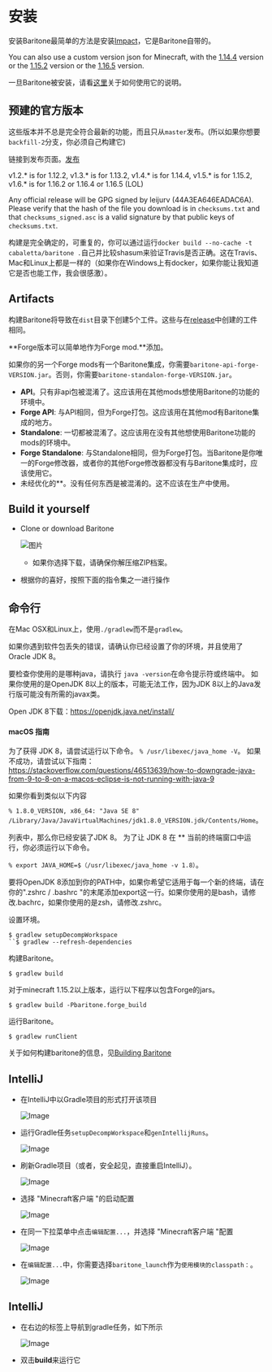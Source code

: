 # 安装

安装Baritone最简单的方法是安装[Impact](https://impactclient.net/)，它是Baritone自带的。

You can also use a custom version json for Minecraft, with the [1.14.4](https://www.dropbox.com/s/rkml3hjokd3qv0m/1.14.4-Baritone.zip?dl=1) version or the [1.15.2](https://www.dropbox.com/s/8rx6f0kts9hvd4f/1.15.2-Baritone.zip?dl=1) version or the [1.16.5](https://www.dropbox.com/s/i6f292o2i7o9acp/1.16.5-Baritone.zip?dl=1) version.

一旦Baritone被安装，请看[这里](USAGE.md)关于如何使用它的说明。

## 预建的官方版本
这些版本并不总是完全符合最新的功能，而且只从`master`发布。(所以如果你想要`backfill-2`分支，你必须自己构建它)

链接到发布页面。[发布](https://github.com/cabaletta/baritone/releases)

v1.2.* is for 1.12.2, v1.3.* is for 1.13.2, v1.4.* is for 1.14.4, v1.5.* is for 1.15.2, v1.6.* is for 1.16.2 or 1.16.4 or 1.16.5 (LOL)

Any official release will be GPG signed by leijurv (44A3EA646EADAC6A). Please verify that the hash of the file you download is in `checksums.txt` and that `checksums_signed.asc` is a valid signature by that public keys of `checksums.txt`. 

构建是完全确定的，可重复的，你可以通过运行`docker build --no-cache -t cabaletta/baritone .`自己并比较shasum来验证Travis是否正确。这在Travis、Mac和Linux上都是一样的（如果你在Windows上有docker，如果你能让我知道它是否也能工作，我会很感激）。


## Artifacts

构建Baritone将导致在``dist``目录下创建5个工件。这些与在[release](https://github.com/cabaletta/baritone/releases)中创建的工件相同。

**Forge版本可以简单地作为Forge mod.**添加。

如果你的另一个Forge mods有一个Baritone集成，你需要`baritone-api-forge-VERSION.jar`。否则，你需要`baritone-standalon-forge-VERSION.jar`。

- **API**。只有非api包被混淆了。这应该用在其他mods想使用Baritone的功能的环境中。
- **Forge API**: 与API相同，但为Forge打包。这应该用在其他mod有Baritone集成的地方。
- **Standalone**: 一切都被混淆了。这应该用在没有其他想使用Baritone功能的mods的环境中。
- **Forge Standalone**: 与Standalone相同，但为Forge打包。当Baritone是你唯一的Forge修改器，或者你的其他Forge修改器都没有与Baritone集成时，应该使用它。
- 未经优化的**。没有任何东西是被混淆的。这不应该在生产中使用。

## Build it yourself
- Clone or download Baritone

  ![图片](https://i.imgur.com/kbqBtoN.png)
  - 如果你选择下载，请确保你解压缩ZIP档案。
- 根据你的喜好，按照下面的指令集之一进行操作

## 命令行
在Mac OSX和Linux上，使用`./gradlew`而不是`gradlew`。

如果你遇到软件包丢失的错误，请确认你已经设置了你的环境，并且使用了Oracle JDK 8。

要检查你使用的是哪种java，请执行 
`java -version`在命令提示符或终端中。
如果你使用的是OpenJDK 8以上的版本，可能无法工作，因为JDK 8以上的Java发行版可能没有所需的javax类。

Open JDK 8下载：https://openjdk.java.net/install/
#### macOS 指南
为了获得 JDK 8，请尝试运行以下命令。
`% /usr/libexec/java_home -V`。
如果不成功，请尝试以下指南： https://stackoverflow.com/questions/46513639/how-to-downgrade-java-from-9-to-8-on-a-macos-eclipse-is-not-running-with-java-9

如果你看到类似以下内容

`% 1.8.0_VERSION, x86_64: "Java SE 8" /Library/Java/JavaVirtualMachines/jdk1.8.0_VERSION.jdk/Contents/Home`。

列表中，那么你已经安装了JDK 8。
为了让 JDK 8 在 ** 当前的终端窗口中运行，你必须运行以下命令。

`% export JAVA_HOME=$（/usr/libexec/java_home -v 1.8）`。

要将OpenJDK 8添加到你的PATH中，如果你希望它适用于每一个新的终端，请在你的".zshrc / .bashrc "的末尾添加export这一行。如果你使用的是bash，请修改.bachrc，如果你使用的是zsh，请修改.zshrc。

设置环境。

```
$ gradlew setupDecompWorkspace
``$ gradlew --refresh-dependencies
```

构建Baritone。

```
$ gradlew build
```

对于minecraft 1.15.2以上版本，运行以下程序以包含Forge的jars。

```
$ gradlew build -Pbaritone.forge_build
```

运行Baritone。

```
$ gradlew runClient
```

关于如何构建baritone的信息，见[Building Baritone](#building-baritone)

## IntelliJ
- 在IntelliJ中以Gradle项目的形式打开该项目
  
  ![Image](https://i.imgur.com/jw7Q6vY.png)

- 运行Gradle任务`setupDecompWorkspace`和`genIntellijRuns`。
  
  ![Image](https://i.imgur.com/QEfVvWP.png)

- 刷新Gradle项目（或者，安全起见，直接重启IntelliJ）。
  
  ![Image](https://i.imgur.com/3V7EdWr.png)

- 选择 "Minecraft客户端 "的启动配置
  
  ![Image](https://i.imgur.com/1qz2QGV.png)

- 在同一下拉菜单中点击``编辑配置...``，并选择 "Minecraft客户端 "配置
  
  ![Image](https://i.imgur.com/s4ly0ZF.png)

- 在`编辑配置...`中，你需要选择`baritone_launch`作为`使用模块的classpath：`。
  
  ![Image](https://i.imgur.com/hrLhG9u.png)

## IntelliJ

- 在右边的标签上导航到gradle任务，如下所示

  ![Image](https://i.imgur.com/PE6r9iN.png)

- 双击**build**来运行它
